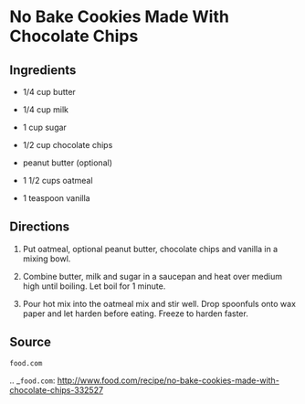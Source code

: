 No Bake Cookies Made With Chocolate Chips
=========================================

Ingredients
-----------

* 1/4 cup butter

* 1/4 cup milk

* 1 cup sugar

* 1/2 cup chocolate chips

* peanut butter (optional)

* 1 1/2 cups oatmeal

* 1 teaspoon vanilla


Directions
----------

1) Put oatmeal, optional peanut butter, chocolate chips and vanilla in a mixing bowl.

2) Combine butter, milk and sugar in a saucepan and heat over medium high until boiling. Let boil for 1 minute.

3) Pour hot mix into the oatmeal mix and stir well. Drop spoonfuls onto wax paper and let harden before eating. Freeze to harden faster.


Source
------

`food.com`

.. _`food.com`: http://www.food.com/recipe/no-bake-cookies-made-with-chocolate-chips-332527 
